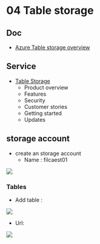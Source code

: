 # 04 Table storage

## Doc
* [Azure Table storage overview](https://docs.microsoft.com/en-us/azure/cosmos-db/table-storage-overview)

## Service
* [Table Storage](https://azure.microsoft.com/en-us/services/storage/tables/)
  * Product overview
  * Features
  * Security
  * Customer stories
  * Getting started
  * Updates

## storage account
* create an storage account
  * Name : filcaest01
  
[<img src="https://i.imgur.com/D8eb8hz.png">](https://i.imgur.com/D8eb8hz.png)

### Tables
* Add table :

[<img src="https://i.imgur.com/29ky1aP.png">](https://i.imgur.com/29ky1aP.png)

* Url:

[<img src="https://i.imgur.com/12KE2Xa.png">](https://i.imgur.com/12KE2Xa.png)
